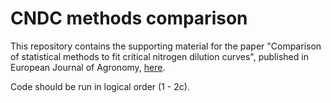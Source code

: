 # CNDC methods comparison  

This repository contains the supporting material for the paper "Comparison of statistical methods to fit critical nitrogen dilution curves", published in European Journal of Agronomy, [here](https://www.sciencedirect.com/science/article/pii/S1161030123000382).  

Code should be run in logical order (1 - 2c).
